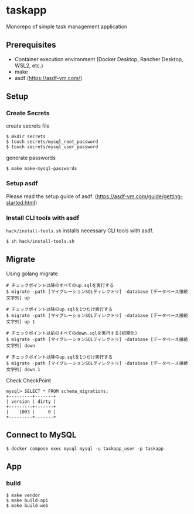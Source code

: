 # taskapp
Monorepo of simple task management application

## Prerequisites
- Container execution environment (Docker Desktop, Rancher Desktop, WSL2, etc.)
- make
- asdf (https://asdf-vm.com/)

## Setup

### Create Secrets
create secrets file
```shell
$ mkdir secrets
$ touch secrets/mysql_root_password
$ touch secrets/mysql_user_password
```

generate passwords
```shell
$ make make-mysql-passwords
```

### Setup asdf

Please read the setup guide of asdf. (https://asdf-vm.com/guide/getting-started.html)

### Install CLI tools with asdf

`hack/install-tools.sh` installs necessary CLI tools with asdf.

```shell
$ sh hack/install-tools.sh
```

## Migrate
Using golang migrate
```shell
# チェックポイント以降のすべてのup.sqlを実行する
$ migrate -path [マイグレーションSQLディレクトリ] -database [データベース接続文字列] up

# チェックポイント以降のup.sqlを1つだけ実行する
$ migrate -path [マイグレーションSQLディレクトリ] -database [データベース接続文字列] up 1

# チェックポイント以前のすべてのdown.sqlを実行する(初期化)
$ migrate -path [マイグレーションSQLディレクトリ] -database [データベース接続文字列] down

# チェックポイント以降のup.sqlを1つだけ実行する
$ migrate -path [マイグレーションSQLディレクトリ] -database [データベース接続文字列] down 1
```

Check CheckPoint
```
mysql> SELECT * FROM schema_migrations;
+---------+-------+
| version | dirty |
+---------+-------+
|    1003 |     0 |
+---------+-------+
```

## Connect to MySQL
```shell
$ docker compose exec mysql mysql -u taskapp_user -p taskapp
```

## App
### build
```shell
$ make vendor
$ make build-api
$ make build-web
```